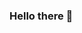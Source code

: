 ### Hello there 👋

<!--
** I'm Ajay Prakash, Self taught MERN stack developer with extensive knowledge in developing webApps and websites.
<img alt="Coder GIF" height=250 width=100% src="https://magiccopy.xyz/assets/images/hadder.gif" />
Here are some ideas to get you started:

- 🔭 I’m currently working on a social media project.
- 🌱 I’m currently learning React.
- 💬 Ask me about React.js, Nodejs, Expressjs, MongoDB & JWT
- 📫 How to reach me: thisismeajayprakash@gmail.com
- ⚡ Fun fact: Proficient software developer with a Biology science background 👨‍💻
-->
